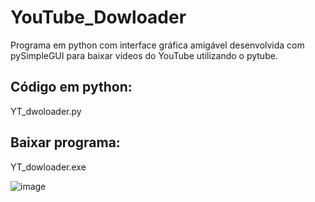 # YouTube_Dowloader
Programa em python com interface gráfica amigável desenvolvida com pySimpleGUI para baixar vídeos do YouTube utilizando o pytube.

## Código em python:
YT_dwoloader.py

## Baixar programa:
YT_dowloader.exe

![image](https://user-images.githubusercontent.com/66979434/144782973-951ee7ce-0f2a-4e70-9988-895c9b9c89ad.png)


